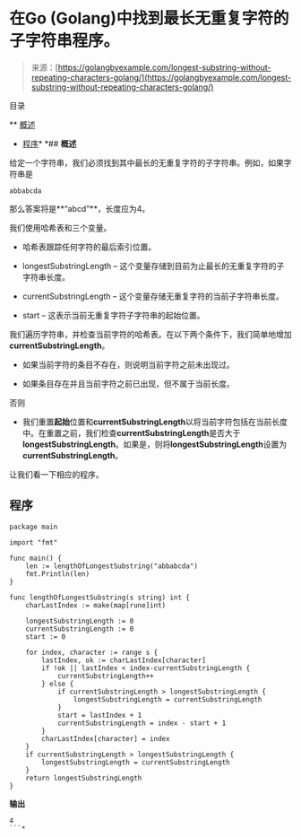 <!--yml

分类：未分类

日期：2024-10-13 06:41:56

-->

# 在Go (Golang)中找到最长无重复字符的子字符串程序。

> 来源：[https://golangbyexample.com/longest-substring-without-repeating-characters-golang/](https://golangbyexample.com/longest-substring-without-repeating-characters-golang/)

目录

**   [概述](#Overview "Overview")

+   [程序](#Program "Program")*  *## **概述**

给定一个字符串，我们必须找到其中最长的无重复字符的子字符串。例如，如果字符串是

```
abbabcda
```

那么答案将是**“abcd”**，长度应为4。

我们使用哈希表和三个变量。

+   哈希表跟踪任何字符的最后索引位置。

+   longestSubstringLength – 这个变量存储到目前为止最长的无重复字符的子字符串长度。

+   currentSubstringLength – 这个变量存储无重复字符的当前子字符串长度。

+   start – 这表示当前无重复字符子字符串的起始位置。

我们遍历字符串，并检查当前字符的哈希表。在以下两个条件下，我们简单地增加**currentSubstringLength**。

+   如果当前字符的条目不存在，则说明当前字符之前未出现过。

+   如果条目存在并且当前字符之前已出现，但不属于当前长度。

否则

+   我们重置**起始**位置和**currentSubstringLength**以将当前字符包括在当前长度中。在重置之前，我们检查**currentSubstringLength**是否大于**longestSubstringLength**。如果是，则将**longestSubstringLength**设置为**currentSubstringLength**。

让我们看一下相应的程序。

## **程序**

```
package main

import "fmt"

func main() {
	len := lengthOfLongestSubstring("abbabcda")
	fmt.Println(len)
}

func lengthOfLongestSubstring(s string) int {
	charLastIndex := make(map[rune]int)

	longestSubstringLength := 0
	currentSubstringLength := 0
	start := 0

	for index, character := range s {
		lastIndex, ok := charLastIndex[character]
		if !ok || lastIndex < index-currentSubstringLength {
			currentSubstringLength++
		} else {
			if currentSubstringLength > longestSubstringLength {
				longestSubstringLength = currentSubstringLength
			}
			start = lastIndex + 1
			currentSubstringLength = index - start + 1
		}
		charLastIndex[character] = index
	}
	if currentSubstringLength > longestSubstringLength {
		longestSubstringLength = currentSubstringLength
	}
	return longestSubstringLength
}
```

**输出**

```
4
```*
